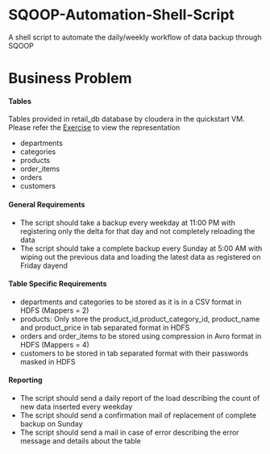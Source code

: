 # SQOOP-Automation-Shell-Script
A shell script to automate the daily/weekly workflow of data backup through SQOOP

# Business Problem

#### Tables 

Tables provided in retail_db database by cloudera in the quickstart VM. Please refer the [Exercise](https://www.cloudera.com/developers/get-started-with-hadoop-tutorial/exercise-1.html) to view the representation

- departments
- categories
- products
- order_items
- orders
- customers

#### General Requirements

- The script should take a backup every weekday at 11:00 PM with registering only the delta for that day and not completely reloading the data
- The script should take a complete backup every Sunday at 5:00 AM with wiping out the previous data and loading the latest data as registered on Friday dayend

#### Table Specific Requirements

- departments and categories to be stored as it is in a CSV format in HDFS (Mappers = 2)
- products: Only store the product_id,product_category_id, product_name and product_price in tab separated format in HDFS
- orders and order_items to be stored using compression in Avro format in HDFS (Mappers = 4)
- customers to be stored in tab separated format with their passwords masked in HDFS

#### Reporting 

- The script should send a daily report of the load describing the count of new data inserted every weekday 
- The script should send a confirmation mail of replacement of complete backup on Sunday
- The script should send a mail in case of error describing the error message and details about the table
